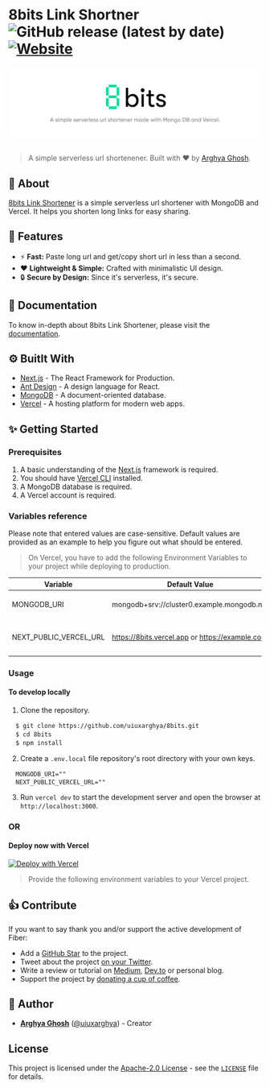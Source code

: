 # **8bits Link Shortner** &nbsp; ![GitHub release (latest by date)](https://img.shields.io/github/v/release/uiuxarghya/8bits) [![Website](https://img.shields.io/website?url=https%3A%2F%2F8bits.vercel.app&logo=data:image/png;base64,iVBORw0KGgoAAAANSUhEUgAAAA0AAAAZCAYAAADqrKTxAAAACXBIWXMAAAsTAAALEwEAmpwYAAAAAXNSR0IArs4c6QAAAARnQU1BAACxjwv8YQUAAADDSURBVHgB7ZRNDoIwEIXflHoPiInXEE+iJsbEW+gpiLgQT0K8Bv7APaCtpQV34wKjK96ieWnfl0wyMyX0KtIVAjqDkzJrzLZZawUGiHBLYm9FDBJzNqnNBaSq1koImXd8hulmwUL3YwaSy8HljdA3kO1TEzlXBzEeackmFQ6YNHsPRbvKXRapPShkIRj0WYky8cHaPVT4pC4roaUvKXBjFLFAO0Zaui0Ym/t3yPYJfsWNDvE85WxS6asdCpel9+Wvv7AXkbg7KN08dlIAAAAASUVORK5CYII=)](https://8bits.vercel.app)

<div align="center">
<img src=".github/images/banner.svg" align="center">
</div>

<br/>

> A simple serverless url shortenener.
> Built with ❤︎ by <a href="https://uiuxarghya.vercel.app">Arghya Ghosh</a>.

## **📄 About**

[8bits Link Shortener](https://8bits.vercel.app) is a simple serverless url shortener with MongoDB and Vercel. It helps you shorten long links for easy sharing.

## **🎯 Features**

- ⚡️ **Fast:** Paste long url and get/copy short url in less than a second.
- ❤️ **Lightweight & Simple:** Crafted with minimalistic UI design.
- 🔒 **Secure by Design:** Since it's serverless, it's secure.

## **📖 Documentation**

To know in-depth about 8bits Link Shortener, please visit the [documentation](https://github.com/uiuxarghya/8bits/wiki).

## **⚙️ Buitlt With**

- [Next.js](https://nextjs.org) - The React Framework
  for Production.
- [Ant Design](https://ant.design) - A design language for React.
- [MongoDB](https://www.mongodb.com/) - A document-oriented database.
- [Vercel](https://vercel.com/) - A hosting platform for modern web apps.

## **✨ Getting Started**

### **Prerequisites**

1. A basic understanding of the [Next.js](https://nextjs.org) framework is required.
2. You should have [Vercel CLI](https://vercel.com/cli) installed.
3. A MongoDB database is required.
4. A Vercel account is required.

### **Variables reference**

Please note that entered values are case-sensitive. Default values are provided as an example to help you figure out what should be entered.

> On Vercel, you have to add the following Environment Variables to your project while deploying to production.

| Variable               | Default Value                                   | Description                       |
| ---------------------- | ----------------------------------------------- | --------------------------------- |
| MONGODB_URI            | mongodb+srv://cluster0.example.mongodb.net      | MongoDB connection string.        |
| NEXT_PUBLIC_VERCEL_URL | https://8bits.vercel.app or https://example.com | Vercel URL or your custom domain. |

### **Usage**

#### **To develop locally**

1. Clone the repository.

```bash
  $ git clone https://github.com/uiuxarghya/8bits.git
  $ cd 8bits
  $ npm install
```

2. Create a `.env.local` file repository's root directory with your own keys.

```local
  MONGODB_URI=""
  NEXT_PUBLIC_VERCEL_URL=""
```

3. Run `vercel dev` to start the development server and open the browser at `http://localhost:3000`.

### **OR**

#### **Deploy now with Vercel**

[![Deploy with Vercel](https://vercel.com/button)](https://vercel.com/new/clone?repository-url=https%3A%2F%2Fgithub.com%2Fuiuxarghya%2F8bits&env=MONGODB_URI,NEXT_PUBLIC_VERCEL_URL&envDescription=Click%20on%20learn%20more%20to%20know%20more%20about%20the%20env%20variables&envLink=https%3A%2F%2Fgithub.com%2Fuiuxarghya%2F8bits%23variables-reference&project-name=8bits&repo-name=8bits&redirect-url=https%3A%2F%2Fgithub.com%2Fuiuxarghya%2F8bits&demo-title=8bits%20Link%20Shortener&demo-description=A%20simple%20serverless%20URL%20shortener%20made%20with%20Mongo%20DB%20and%20Vercel.&demo-url=https%3A%2F%2Fwww.8bits.vercel.app%2F&demo-image=https%3A%2F%2Fwww.8bits.vercel.app%2Fog.png)

> Provide the following environment variables to your Vercel project.

## **👍 Contribute**

If you want to say thank you and/or support the active development of Fiber:

- Add a [GitHub Star](https://github.com/uiuxarghya/8bits/star) to the project.
- Tweet about the project [on your Twitter](https://twitter.com/intent/tweet?text=8bits%20Link%20Shortener%20-%20A%20simple%20serverless%20URL%20shortener%20made%20with%20%40MongoDB%20and%20%40vercel.%20Designed%20to%20be%20%23simple%20%2C%20%23fast%20and%20%23secure%20with%20%23nextjs.%20%F0%9F%9A%80&url=https%3A%2F%2Fgithub.com%2Fuiuxarghya%2F8bits&via=uiuxarghya).
- Write a review or tutorial on [Medium](https://medium.com), [Dev.to](https://dev.to) or personal blog.
- Support the project by [donating a cup of coffee](https://www.buymeacoffee.com/uiuxarghya).

## **👦 Author**

- **[Arghya Ghosh](https://github.com/uiuxarghya)** ([@uiuxarghya](https://twitter.com/uiuxarghya)) - Creator

## **License**

This project is licensed under the [Apache-2.0 License](https://opensource.org/licenses/Apache-2.0) - see the [`LICENSE`](LICENSE) file for details.
